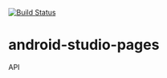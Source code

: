 [![Build Status](https://travis-ci.org/android-group/android-studio-pages.svg?branch=master)](https://travis-ci.org/android-group/android-studio-pages)
# android-studio-pages
API
